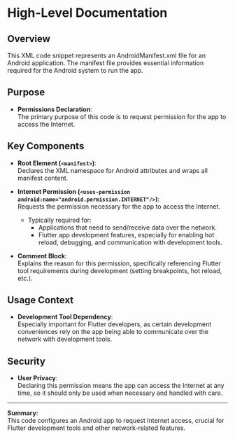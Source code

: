 # High-Level Documentation

## Overview

This XML code snippet represents an AndroidManifest.xml file for an Android application. The manifest file provides essential information required for the Android system to run the app.

## Purpose

- **Permissions Declaration**:  
  The primary purpose of this code is to request permission for the app to access the Internet.

## Key Components

- **Root Element (`<manifest>`)**:  
  Declares the XML namespace for Android attributes and wraps all manifest content.

- **Internet Permission (`<uses-permission android:name="android.permission.INTERNET"/>`)**:  
  Requests the permission necessary for the app to access the Internet.

    - Typically required for:
        - Applications that need to send/receive data over the network.
        - Flutter app development features, especially for enabling hot reload, debugging, and communication with development tools.

- **Comment Block**:  
  Explains the reason for this permission, specifically referencing Flutter tool requirements during development (setting breakpoints, hot reload, etc.).

## Usage Context

- **Development Tool Dependency**:  
  Especially important for Flutter developers, as certain development conveniences rely on the app being able to communicate over the network with development tools.

## Security

- **User Privacy**:  
  Declaring this permission means the app can access the Internet at any time, so it should only be used when necessary and handled with care.

---

**Summary:**  
This code configures an Android app to request Internet access, crucial for Flutter development tools and other network-related features.